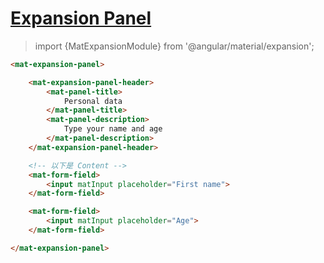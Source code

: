 # [Expansion Panel](https://material.angular.io/components/expansion/api)

> import {MatExpansionModule} from '@angular/material/expansion';

```html
<mat-expansion-panel>

    <mat-expansion-panel-header>
        <mat-panel-title>
            Personal data
        </mat-panel-title>
        <mat-panel-description>
            Type your name and age
        </mat-panel-description>
    </mat-expansion-panel-header>

    <!-- 以下是 Content -->
    <mat-form-field>
        <input matInput placeholder="First name">
    </mat-form-field>

    <mat-form-field>
        <input matInput placeholder="Age">
    </mat-form-field>

</mat-expansion-panel>
```
